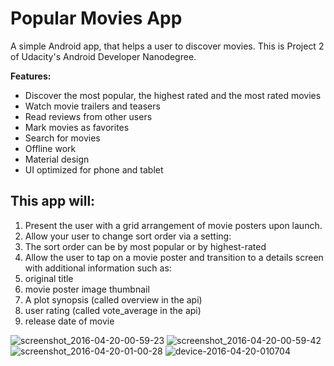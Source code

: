 Popular Movies App
==================

A simple Android app, that helps a user to discover movies. 
This is Project 2 of Udacity's Android Developer Nanodegree.

**Features:**

- Discover the most popular, the highest rated and the most rated movies
- Watch movie trailers and teasers
- Read reviews from other users
- Mark movies as favorites
- Search for movies
- Offline work
- Material design
- UI optimized for phone and tablet

## This app will:
1. Present the user with a grid arrangement of movie posters upon launch.  
2. Allow your user to change sort order via a setting:    
  1. The sort order can be by most popular or by highest-rated  
3. Allow the user to tap on a movie poster and transition to a details screen with additional information such as:
  1. original title
  2. movie poster image thumbnail
  3. A plot synopsis (called overview in the api)
  4. user rating (called vote_average in the api)
  5. release date of movie

![screenshot_2016-04-20-00-59-23](https://cloud.githubusercontent.com/assets/7099405/14652784/8a65afc0-0693-11e6-9dca-31d476410aad.png)
![screenshot_2016-04-20-00-59-42](https://cloud.githubusercontent.com/assets/7099405/14652783/8a6373ea-0693-11e6-8dba-a1dec12f0d52.png)
![screenshot_2016-04-20-01-00-28](https://cloud.githubusercontent.com/assets/7099405/14652782/8a60d3e2-0693-11e6-85f0-ac6b007faf14.png)
![device-2016-04-20-010704](https://cloud.githubusercontent.com/assets/7099405/14652958/5056743a-0694-11e6-9b9f-69a3954020ab.png)
